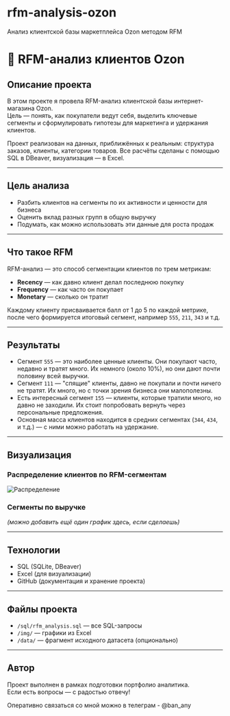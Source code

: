 # rfm-analysis-ozon
Анализ клиентской базы маркетплейса Ozon методом RFM
# 🛒 RFM-анализ клиентов Ozon

## Описание проекта

В этом проекте я провела RFM-анализ клиентской базы интернет-магазина Ozon.  
Цель — понять, как покупатели ведут себя, выделить ключевые сегменты и сформулировать гипотезы для маркетинга и удержания клиентов.

Проект реализован на данных, приближённых к реальным: структура заказов, клиенты, категории товаров. Все расчёты сделаны с помощью SQL в DBeaver, визуализация — в Excel.

---

## Цель анализа

- Разбить клиентов на сегменты по их активности и ценности для бизнеса
- Оценить вклад разных групп в общую выручку
- Подумать, как можно использовать эти данные для роста продаж

---

## Что такое RFM

RFM-анализ — это способ сегментации клиентов по трем метрикам:
- **Recency** — как давно клиент делал последнюю покупку
- **Frequency** — как часто он покупает
- **Monetary** — сколько он тратит

Каждому клиенту присваивается балл от 1 до 5 по каждой метрике, после чего формируется итоговый сегмент, например `555`, `211`, `343` и т.д.

---

## Результаты

- Сегмент `555` — это наиболее ценные клиенты. Они покупают часто, недавно и тратят много. Их немного (около 10%), но они дают почти половину всей выручки.
- Сегмент `111` — "спящие" клиенты, давно не покупали и почти ничего не тратят. Их много, но с точки зрения бизнеса они малополезны.
- Есть интересный сегмент `155` — клиенты, которые тратили много, но давно не заходили. Их стоит попробовать вернуть через персональные предложения.
- Основная масса клиентов находится в средних сегментах (`344`, `434`, и т.д.) — с ними можно работать на удержание.

---

## Визуализация

### Распределение клиентов по RFM-сегментам
![Распределение](img/rfm_segments.png)

### Сегменты по выручке
_(можно добавить ещё один график здесь, если сделаешь)_

---

## Технологии

- SQL (SQLite, DBeaver)
- Excel (для визуализации)
- GitHub (документация и хранение проекта)

---

## Файлы проекта

- `/sql/rfm_analysis.sql` — все SQL-запросы
- `/img/` — графики из Excel
- `/data/` — фрагмент исходного датасета (опционально)

---

## Автор

Проект выполнен в рамках подготовки портфолио аналитика.  
Если есть вопросы — с радостью отвечу!

Оперативно связаться со мной можно в телеграм - @ban_any

